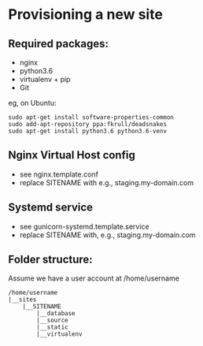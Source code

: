 Provisioning a new site
=======================

## Required packages:

* nginx
* python3.6
* virtualenv + pip
* Git

eg, on Ubuntu:

    sudo apt-get install software-properties-common
    sudo add-apt-repository ppa:fkrull/deadsnakes
    sudo apt-get install python3.6 python3.6-venv
    
## Nginx Virtual Host config

* see nginx.template.conf
* replace SITENAME with e.g., staging.my-domain.com

## Systemd service

* see gunicorn-systemd.template.service
* replace SITENAME with, e.g., staging.my-domain.com

## Folder structure:
Assume we have a user account at /home/username
```
/home/username
|__sites
    |__SITENAME
        |__database
        |__source
        |__static
        |__virtualenv
```